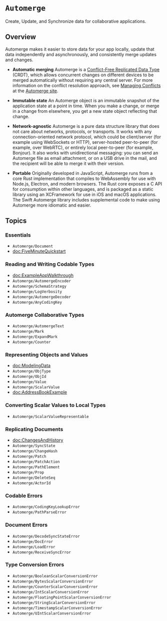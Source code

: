 # ``Automerge``

Create, Update, and Synchronize data for collaborative applications.

## Overview

Automerge makes it easier to store data for your app locally, update that data independently and asynchronously, and consistently merge updates and changes.

- **Automatic merging** Automerge is a [Conflict-Free Replicated Data Type](https://crdt.tech) (CRDT), which allows concurrent changes on different devices to be merged automatically without requiring any central server.
For more information on the conflict resolution approach, see [Managing Conflicts](https://automerge.org/docs/cookbook/conflicts/) at the [Automerge site](https://automerge.org).

- **Immutable state** An Automerge object is an immutable snapshot of the application state at a point in time. 
When you make a change, or merge in a change from elsewhere, you get a new state object reflecting that change.

- **Network-agnostic** Automerge is a pure data structure library that does not care about networks, protocols, or transports. 
It works with any connection-oriented network protocol, which could be client/server (for example using WebSockets or HTTP), server-hosted peer-to-peer (for example, over WebRTC), or entirely local peer-to-peer (for example, Bonjour).
It also works with unidirectional messaging: you can send an Automerge file as email attachment, or on a USB drive in the mail, and the recipient will be able to merge it with their version.

- **Portable** Originally developed in JavaScript, Automerge runs from a core Rust implementation that compiles to WebAssembly for use with Node.js, Electron, and modern browsers.
The Rust core exposes a C API for consumption within other languages, and is packaged as a static library using an XCFramework for use in iOS and macOS applications.
The Swift Automerge library includes supplemental code to make using Automerge more idiomatic and easier.

## Topics

### Essentials

- ``Automerge/Document``
- <doc:FiveMinuteQuickstart>

### Reading and Writing Codable Types

- <doc:ExampleAppWalkthrough>
- ``Automerge/AutomergeEncoder``
- ``Automerge/SchemaStrategy``
- ``Automerge/LogVerbosity``
- ``Automerge/AutomergeDecoder``
- ``Automerge/AnyCodingKey``

### Automerge Collaborative Types

- ``Automerge/AutomergeText``
- ``Automerge/Mark``
- ``Automerge/ExpandMark``
- ``Automerge/Counter``

### Representing Objects and Values

- <doc:ModelingData>
- ``Automerge/ObjType``
- ``Automerge/ObjId``
- ``Automerge/Value``
- ``Automerge/ScalarValue``
- <doc:AddressBookExample>

### Converting Scalar Values to Local Types

- ``Automerge/ScalarValueRepresentable``

### Replicating Documents

- <doc:ChangesAndHistory>
- ``Automerge/SyncState``
- ``Automerge/ChangeHash``
- ``Automerge/Patch``
- ``Automerge/PatchAction``
- ``Automerge/PathElement``
- ``Automerge/Prop``
- ``Automerge/DeleteSeq``
- ``Automerge/ActorId``

### Codable Errors

- ``Automerge/CodingKeyLookupError``
- ``Automerge/PathParseError``

### Document Errors 

- ``Automerge/DecodeSyncStateError``
- ``Automerge/DocError``
- ``Automerge/LoadError``
- ``Automerge/ReceiveSyncError``

### Type Conversion Errors

- ``Automerge/BooleanScalarConversionError``
- ``Automerge/BytesScalarConversionError``
- ``Automerge/CounterScalarConversionError``
- ``Automerge/IntScalarConversionError``
- ``Automerge/FloatingPointScalarConversionError``
- ``Automerge/StringScalarConversionError``
- ``Automerge/TimestampScalarConversionError``
- ``Automerge/UIntScalarConversionError``

